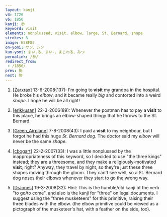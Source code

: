 ```yaml
---
layout: kanji
v4: 1720
v6: 1856
kanji: 参
keyword: visit
elements: nonplussed, visit, elbow, large, St. Bernard, shape
strokes: 8
image: E58F82
on-yomi: サン、シン
kun-yomi: まい.る、まい-、まじわる、みつ
permalink: /参/
redirect_from:
 - /1856/
prev: 膨
next: 惨
---
```


1) [<a href="http://kanji.koohii.com/profile/Zarxrax">Zarxrax</a>] 13-6-2008(137): I&#039;m going to<strong> visit</strong> my grandpa in the hospital. He broke his <em>elbow</em>, and it became really <em>big</em> and contorted into a weird <em>shape</em>. I hope he will be all right!

2) [<a href="http://kanji.koohii.com/profile/erikkusan">erikkusan</a>] 22-3-2006(89): Whenever the postman has to pay a<strong> visit</strong> to this place, he brings an elbow-shaped thingy that he throws to the St. Bernard.

3) [<a href="http://kanji.koohii.com/profile/Green_Airplane">Green_Airplane</a>] 7-8-2008(43): I paid a<strong> visit</strong> to my neighbour, but I forgot he had this huge <em>St. Bernard dog</em>. The doctor said my <em>elbow</em> will never be the same <em>shape</em>.

4) [<a href="http://kanji.koohii.com/profile/cbogart">cbogart</a>] 22-2-2007(33): I was a little nonplussed by the inappropriateness of this keyword, so I decided to use &quot;the three kings&quot; instead; they are a threesome, and they make a religiously-motivated<strong> visit</strong>, right? Anyway, they travel by night, so they&#039;re just these three shapes moving through the gloom. They can&#039;t see well, so a St. Bernard dog noses their elbows whenever they start to go the wrong way.

5) [<a href="http://kanji.koohii.com/profile/DrJones">DrJones</a>] 19-3-2008(32): Hint: This is the humble/old kanji of the verb &quot;to go/to come&quot;, and also is the kanji for &quot;three&quot; on legal documents. I suggest using the &quot;three musketeers&quot; for this primitive, raising their three blades with the elbow. (the elbow primitive could be viewed as a pictograph of the musketeer&#039;s hat, with a feather on the side, too).

